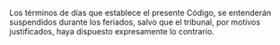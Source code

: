 Los términos de días que establece el presente Código, se entenderán suspendidos durante los feriados, salvo que el tribunal, por motivos justificados, haya dispuesto expresamente lo contrario.